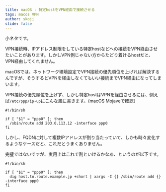 ```yaml
---
title: macOS : 特定hostをVPN経由で接続させる
tags: macos VPN
author: skoji
slide: false
---
```

小ネタです。

VPN接続時、IPアドレス制限をしている特定hostなどへの接続をVPN経由させたいことがあります。しかしVPN側じゃない方からたどり着けるhostだと、VPN経由してくれません。

macOSでは、ネットワーク環境設定でVPN接続の優先順位を上げれば解決するんですが、そうするとVPNを経由しなくてもいい接続までVPN経由になってしまいます。

VPN接続の優先順位を上げず、しかし特定hostはVPNを経由させるには、例えば`/etc/ppp/ip-up`にこんな風に書きます。(macOS Mojaveで確認）

```sh:/etc/ppp/ip-up
#!/bin/sh

if [ "$1" = "ppp0" ]; then
  /sbin/route add 203.0.113.12 -interface ppp0 
fi
```

しかし、FQDNに対して複数IPアドレスが割り当たっていて、しかも時々変化するようなケースだと、これだとうまくありません。

完璧ではないですが、実用上はこれで割といけるかなあ、というのが以下です。

```sh:/etc/ppp/ip-up
#!/bin/sh

if [ "$1" = "ppp0" ]; then
  dig host.to.route.example.jp +short | xargs -I {} /sbin/route add {} -interface ppp0 
fi
```
